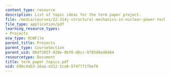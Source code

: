 ```yaml
---
content_type: resource
description: List of topic ideas for the term paper project.
file: /media/courses/22-314j-structural-mechanics-in-nuclear-power-technology-fall-2006/69bc4ab316aaa3122ca65747771fbef8_term_paper_topics.pdf
file_type: application/pdf
learning_resource_types:
- Projects
ocw_type: OCWFile
parent_title: Projects
parent_type: CourseSection
parent_uid: 08df385f-028e-0bf0-d8cc-9705d0ed8484
resourcetype: Document
title: term_paper_topics.pdf
uid: 69bc4ab3-16aa-a312-2ca6-5747771fbef8
---
```


